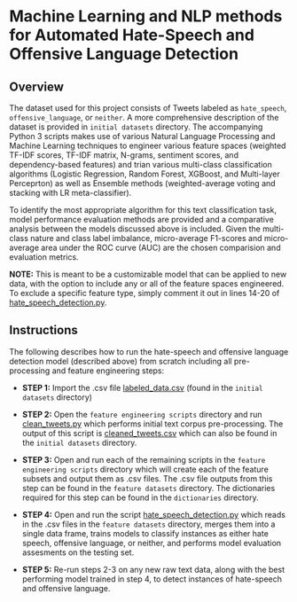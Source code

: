 # Machine Learning and NLP methods for Automated Hate-Speech and Offensive Language Detection

## Overview ##


The dataset used for this project consists of Tweets labeled as `hate_speech`, `offensive_language`, or `neither`. A more comprehensive description of the dataset is provided in `initial datasets` directory. The accompanying Python 3 scripts makes use of various Natural Language Processing and Machine Learning techniques to engineer various feature spaces (weighted TF-IDF scores, TF-IDF matrix, N-grams, sentiment scores, and dependency-based features) and trian various multi-class classification algorithms (Logistic Regression, Random Forest, XGBoost, and Multi-layer Perceprton) as well as Ensemble methods (weighted-average voting and stacking with LR meta-classifier). 

To identify the most appropriate algorithm for this text classification task, model performance evaluation methods are provided and a comparative analysis between the models discussed above is included. Given the multi-class nature and class label imbalance, micro-average F1-scores and micro-average area under the ROC curve (AUC) are the chosen comparision and evaluation metrics. 

__NOTE:__ This is meant to be a customizable model that can be applied to new data, with the option to include any or all of the feature spaces engineered. To exclude a specific feature type, simply comment it out in lines 14-20 of [hate_speech_detection.py](https://github.com/tpawelski/hate-speech-detection/blob/master/hate_speech_detection.py).

## Instructions ##

The following describes how to run the hate-speech and offensive language detection model (described above) from scratch including all pre-processing and feature engineering steps:

- __STEP 1:__ Import the .csv file [labeled_data.csv](https://github.com/tpawelski/hate-speech-detection/blob/master/initial%20datasets/labeled_data.csv) (found in the `initial datasets` directory)

- __STEP 2:__  Open the `feature engineering scripts` directory and run [clean_tweets.py](https://github.com/tpawelski/hate-speech-detection/blob/master/feature%20engineering%20scripts/clean_tweets.py) which performs initial text corpus pre-processing. The output of this script is [cleaned_tweets.csv](https://github.com/tpawelski/hate-speech-detection/blob/master/initial%20datasets/cleaned_tweets.csv) which can also be found in the `initial datasets` directory.

- __STEP 3:__  Open and run each of the remaining scripts in the `feature engineering scripts` directory  which will create each of the feature subsets and output them as .csv files. The .csv file outputs from this step can be found in the `feature datasets` directory. The dictionaries required for this step can be found in the `dictionaries` directory. 

- __STEP 4:__ Open and run the script [hate_speech_detection.py](https://github.com/tpawelski/hate-speech-detection/blob/master/hate_speech_detection.py) which reads in the .csv files in the `feature datasets` directory, merges them into a single data frame, trains models to classify instances as either hate speech, offensive language, or neither, and performs model evaluation assesments on the testing set. 

- __STEP 5:__ Re-run steps 2-3 on any new raw text data, along with the best performing model trained in step 4, to detect instances of hate-speech and offensive language. 
